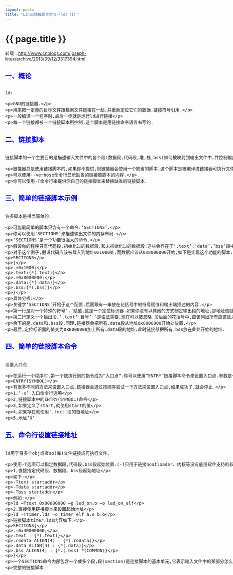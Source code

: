 ```yaml
---
layout: posts
title: "Linux链接脚本学习--lds（1）"
---
```


# {{ page.title }}
转载：http://www.cnblogs.com/joseph-linux/archive/2013/09/12/3317394.html
## <font color="blue">一、概论</font>
<xmp class="my_xmp_class">
ld:

GNU的链接器.

用来把一定量的目标文件跟档案文件链接在一起,并重新定位它们的数据,链接符号引用.

一般编译一个程序时,最后一步就是运行ld进行链接

每一个链接都被一个链接脚本所控制,这个脚本是用链接命令语言书写的.
</xmp>
## <font color="blue">二、链接脚本</font>
<xmp class="my_xmp_class">
链接脚本的一个主要目的是描述输入文件中的各个段(数据段,代码段,堆,栈,bss)如何被映射到输出文件中,并控制输出文件的内存排布.

链接器总是使用链接脚本的,如果你不提供,则链接器会使用一个缺省的脚本,这个脚本是被编译进链接器可执行文件的.

可以使用--verbose命令行显示缺省的链接器脚本的内容.

你可以使用-T命令行来提供你自己的链接脚本来替换缺省的链接脚本.
</xmp>
## <font color="blue">三、简单的链接脚本示例</font>
<xmp class="my_xmp_class">
许多脚本是相当简单的.

可能最简单的脚本只含有一个命令:’SECTIONS’.

你可以使用’SECTIONS’来描述输出文件的内存布局.

‘SECTIONS’是一个功能很强大的命令.

假设你的程序只有代码段,初始化过的数据段,和未初始化过的数据段.这些会存在于’.text’,’data’,’bss’段中.

对于这个例子,假设代码应该被载入到地址0x1000处,而数据应该从0x8000000开始,如下是实现这个功能的脚本:

SECTIONS

{

.=0x1000;

.text:{*(.text)}

.=0x8000000;

.data:{*(.data)}

.bss:{*(.bss)}

}

具体分析:

关键字’SECTIONS’开始于这个配置.后面跟有一串放在花括号中的符号赋值和输出端描述的内容.

第一行是对一个特殊的符号’.’赋值,这是一个定位标识器.如果你没有以其他的方式制定输出段的地址,那地址值就会被设为定位标识器的现有值,即0x1000.

第二行定义一个输出段,’.text’.冒号’:’是语法需要,现在可以被忽略.段后面的花括号中,应该列出所有应该放入这个输出段中的输入端的名字.’*’是通配符,匹配所有文件名.即将所有输入文件中的.text段都保存在此段中.

余下的是.data和.bss段,同理,链接器会把所有.data段从地址0x8000000开始处放置.

最后,定位标识器的值变为0x8000000加上所有.data段的地址.此时链接器把所有.bss放在此处开始的地址.
</xmp>
## <font color="blue">四、简单的链接脚本命令</font>
<xmp class="my_xmp_class">
设置入口点

在运行一个程序时,第一个被执行到的指令成为”入口点”.你可以使用”ENTRY”链接脚本命令来设置入口点.参数是一个符号名,如下:

ENTRY(SYMBOL)

有很多不同的方法来设置入口点.链接器会通过按顺序尝试一下方法来设置入口点,如果成功了,就会停止.

1,’-e’ 入口命令行选项

2,链接脚本中的ENTRY(SYMBOL)命令

3,如果定义了start,就使用start的值

4,如果存在就使用’.text’段的首地址

5,地址’0’
</xmp>
## <font color="blue">五、命令行设置链接地址</font>
<xmp class="my_xmp_class">
ld用于将多个obj或者so(库)文件链接成可执行文件.

使用-T选项可以指定数据段,代码段,bss段起始位置.(-T只用于链接bootloader、内核等没有底层软件支持的软件.链接运行于操作系统之上的应用程序时,一般使用默认方式链接).

1,直接指定代码段、数据段、bss段起始地址

如下:

-Ttext startaddr

-Tdata startaddr

-Tbss  startaddr

例如:

ld –Ttext 0x00000000 –g led_on.o –o led_on_elf

2,直接使用链接脚本来设置起始地址

ld –Ttimer.lds –o timer_elf a.o b.o

链接脚本timer.lds内容如下:

SECTIONS{

.=0x30000000;

.text : {*(.text)}

.rodata ALIGN(4) : {*(.rodata)}

.data ALIGN(4) : {*(.data)}

.bss ALIGN(4) : {*.(.bss) *(COMMON)}

}

一个SECTIONS命令内部包含一个或多个段,段(section)是连接脚本的基本单元,它表示输入文件中的某部分怎么放置.

完整的链接脚本
</xmp>